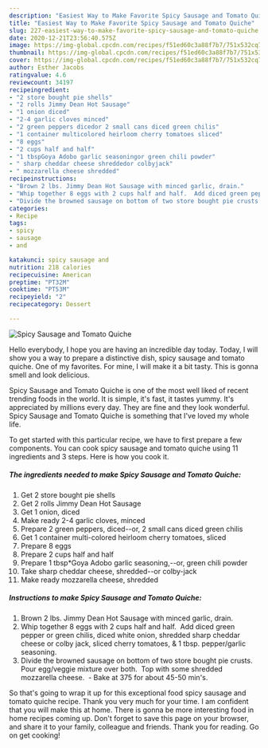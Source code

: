 ```yaml
---
description: "Easiest Way to Make Favorite Spicy Sausage and Tomato Quiche"
title: "Easiest Way to Make Favorite Spicy Sausage and Tomato Quiche"
slug: 227-easiest-way-to-make-favorite-spicy-sausage-and-tomato-quiche
date: 2020-12-21T23:56:40.575Z
image: https://img-global.cpcdn.com/recipes/f51ed60c3a88f7b7/751x532cq70/spicy-sausage-and-tomato-quiche-recipe-main-photo.jpg
thumbnail: https://img-global.cpcdn.com/recipes/f51ed60c3a88f7b7/751x532cq70/spicy-sausage-and-tomato-quiche-recipe-main-photo.jpg
cover: https://img-global.cpcdn.com/recipes/f51ed60c3a88f7b7/751x532cq70/spicy-sausage-and-tomato-quiche-recipe-main-photo.jpg
author: Esther Jacobs
ratingvalue: 4.6
reviewcount: 34197
recipeingredient:
- "2 store bought pie shells"
- "2 rolls Jimmy Dean Hot Sausage"
- "1 onion diced"
- "2-4 garlic cloves minced"
- "2 green peppers dicedor 2 small cans diced green chilis"
- "1 container multicolored heirloom cherry tomatoes sliced"
- "8 eggs"
- "2 cups half and half"
- "1 tbspGoya Adobo garlic seasoningor green chili powder"
- " sharp cheddar cheese shreddedor colbyjack"
- " mozzarella cheese shredded"
recipeinstructions:
- "Brown 2 lbs. Jimmy Dean Hot Sausage with minced garlic, drain."
- "Whip together 8 eggs with 2 cups half and half.  Add diced green pepper or green chilis, diced white onion, shredded sharp cheddar cheese or colby jack, sliced cherry tomatoes, &amp; 1 tbsp. pepper/garlic seasoning."
- "Divide the browned sausage on bottom of two store bought pie crusts. Pour egg/veggie mixture over both.  Top with some shredded mozzarella cheese.   Bake at 375 for about 45-50 min&#39;s."
categories:
- Recipe
tags:
- spicy
- sausage
- and

katakunci: spicy sausage and 
nutrition: 218 calories
recipecuisine: American
preptime: "PT32M"
cooktime: "PT53M"
recipeyield: "2"
recipecategory: Dessert

---
```



![Spicy Sausage and Tomato Quiche](https://img-global.cpcdn.com/recipes/f51ed60c3a88f7b7/751x532cq70/spicy-sausage-and-tomato-quiche-recipe-main-photo.jpg)

Hello everybody, I hope you are having an incredible day today. Today, I will show you a way to prepare a distinctive dish, spicy sausage and tomato quiche. One of my favorites. For mine, I will make it a bit tasty. This is gonna smell and look delicious.



Spicy Sausage and Tomato Quiche is one of the most well liked of recent trending foods in the world. It is simple, it's fast, it tastes yummy. It's appreciated by millions every day. They are fine and they look wonderful. Spicy Sausage and Tomato Quiche is something that I've loved my whole life.


To get started with this particular recipe, we have to first prepare a few components. You can cook spicy sausage and tomato quiche using 11 ingredients and 3 steps. Here is how you cook it.

<!--inarticleads1-->

##### The ingredients needed to make Spicy Sausage and Tomato Quiche:

1. Get 2 store bought pie shells
1. Get 2 rolls Jimmy Dean Hot Sausage
1. Get 1 onion, diced
1. Make ready 2-4 garlic cloves, minced
1. Prepare 2 green peppers, diced--or, 2 small cans diced green chilis
1. Get 1 container multi-colored heirloom cherry tomatoes, sliced
1. Prepare 8 eggs
1. Prepare 2 cups half and half
1. Prepare 1 tbsp*Goya Adobo garlic seasoning,--or, green chili powder
1. Take  sharp cheddar cheese, shredded--or colby-jack
1. Make ready  mozzarella cheese, shredded




<!--inarticleads2-->

##### Instructions to make Spicy Sausage and Tomato Quiche:

1. Brown 2 lbs. Jimmy Dean Hot Sausage with minced garlic, drain.
1. Whip together 8 eggs with 2 cups half and half.  Add diced green pepper or green chilis, diced white onion, shredded sharp cheddar cheese or colby jack, sliced cherry tomatoes, &amp; 1 tbsp. pepper/garlic seasoning.
1. Divide the browned sausage on bottom of two store bought pie crusts. Pour egg/veggie mixture over both.  Top with some shredded mozzarella cheese.   - Bake at 375 for about 45-50 min&#39;s.




So that's going to wrap it up for this exceptional food spicy sausage and tomato quiche recipe. Thank you very much for your time. I am confident that you will make this at home. There is gonna be more interesting food in home recipes coming up. Don't forget to save this page on your browser, and share it to your family, colleague and friends. Thank you for reading. Go on get cooking!
